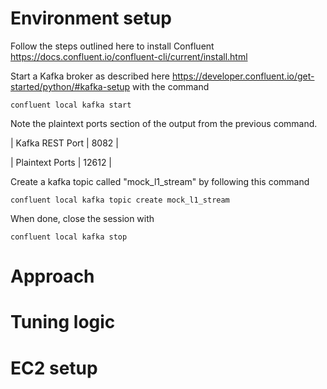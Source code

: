 # Environment setup
Follow the steps outlined here to install Confluent
https://docs.confluent.io/confluent-cli/current/install.html

Start a Kafka broker as described here
https://developer.confluent.io/get-started/python/#kafka-setup
with the command

`confluent local kafka start`

Note the plaintext ports section of the output from the previous command.


| Kafka REST Port | 8082  |

| Plaintext Ports | 12612 |


Create a kafka topic called "mock_l1_stream" by following this command

`confluent local kafka topic create mock_l1_stream`

When done, close the session with

`confluent local kafka stop`

# Approach

# Tuning logic

# EC2 setup